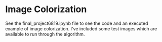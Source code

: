 # Image Colorization

See the final_project6819.ipynb file to see the code and an executed example of image colorization. I've included some test images which are available to run through the algorithm.
